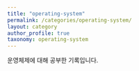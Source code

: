 ```yaml
---
title: "operating-system"
permalink: /categories/operating-system/
layout: category
author_profile: true
taxonomy: operating-system
---
```


운영체제에 대해 공부한 기록입니다.
